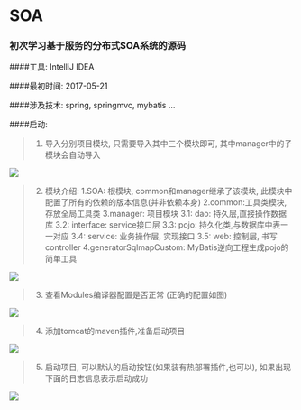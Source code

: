 # SOA

### 初次学习基于服务的分布式SOA系统的源码

####工具: IntelliJ IDEA

####最初时间: 2017-05-21

####涉及技术: spring, springmvc, mybatis ...

####启动:

>    1. 导入分别项目模块, 只需要导入其中三个模块即可, 其中manager中的子模块会自动导入

![](http://okow3aoov.bkt.clouddn.com/git_aos_1.png)


>    2. 模块介绍:
>        1.SOA: 根模块, common和manager继承了该模块, 此模块中配置了所有的依赖的版本信息(并非依赖本身)
>        2.common:工具类模块,存放全局工具类
>        3.manager: 项目模块
>            3.1: dao: 持久层,直接操作数据库
>            3.2: interface: service接口层
>            3.3: pojo: 持久化类,与数据库中表一一对应
>            3.4: service: 业务操作层, 实现接口
>            3.5: web: 控制层, 书写controller
>        4.generatorSqlmapCustom:  MyBatis逆向工程生成pojo的简单工具
        
![](http://okow3aoov.bkt.clouddn.com/git_aos_2.png)
 
>   3. 查看Modules编译器配置是否正常 (正确的配置如图)

![](http://okow3aoov.bkt.clouddn.com/git_aos_3.png)

>    4. 添加tomcat的maven插件,准备启动项目

![](http://okow3aoov.bkt.clouddn.com/git_aos_4.png)


>    5. 启动项目, 可以默认的启动按钮(如果装有热部署插件,也可以), 如果出现下面的日志信息表示启动成功

![](http://okow3aoov.bkt.clouddn.com/git_aos_5.png)
